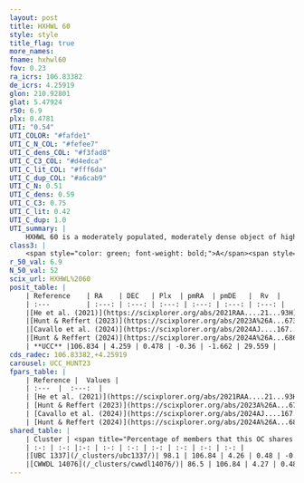 ```yaml
---
layout: post
title: HXHWL 60
style: style
title_flag: true
more_names: 
fname: hxhwl60
fov: 0.23
ra_icrs: 106.83382
de_icrs: 4.25919
glon: 210.92801
glat: 5.47924
r50: 6.9
plx: 0.4781
UTI: "0.54"
UTI_COLOR: "#fafde1"
UTI_C_N_COL: "#fefee7"
UTI_C_dens_COL: "#f3fad8"
UTI_C_C3_COL: "#d4edca"
UTI_C_lit_COL: "#fff6da"
UTI_C_dup_COL: "#a6cab9"
UTI_C_N: 0.51
UTI_C_dens: 0.59
UTI_C_C3: 0.75
UTI_C_lit: 0.42
UTI_C_dup: 1.0
UTI_summary: |
    HXHWL 60 is a moderately populated, moderately dense object of high C3 quality. It is poorly studied in the literature. This object shares a large percentage of members with 2 later reported entries.
class3: |
    <span style="color: green; font-weight: bold;">A</span><span style="color: #FFC300; font-weight: bold;">B</span>
r_50_val: 6.9
N_50_val: 52
scix_url: HXHWL%2060
posit_table: |
    | Reference    | RA    | DEC   | Plx  | pmRA  | pmDE   |  Rv  |
    | :---         | :---: | :---: | :---: | :---: | :---: | :---: |
    |[He et al. (2021)](https://scixplorer.org/abs/2021RAA....21...93H) | 106.828 | 4.27 | 0.48 | -0.39 | -1.66 | -- |
    |[Hunt & Reffert (2023)](https://scixplorer.org/abs/2023A%26A...673A.114H) | 106.841 | 4.298 | 0.481 | -0.359 | -1.638 | 28.62 |
    |[Cavallo et al. (2024)](https://scixplorer.org/abs/2024AJ....167...12C) | 106.847 | 4.244 | 0.48 | -- | -- | -- |
    |[Hunt & Reffert (2024)](https://scixplorer.org/abs/2024A%26A...686A..42H) | 106.841 | 4.298 | 0.481 | -0.359 | -1.638 | 28.62 |
    | **UCC** |106.834 | 4.259 | 0.478 | -0.36 | -1.662 | 29.559 | 
cds_radec: 106.83382,+4.25919
carousel: UCC_HUNT23
fpars_table: |
    | Reference |  Values |
    | :---  |  :---:  |
    | [He et al. (2021)](https://scixplorer.org/abs/2021RAA....21...93H) | `AG=0.9, m-M=11.5, logAge=8.3, Z=0.022` |
    | [Hunt & Reffert (2023)](https://scixplorer.org/abs/2023A%26A...673A.114H) | `AV50=0.476, diffAV50=0.946, MOD50=11.389, logAge50=8.582` |
    | [Cavallo et al. (2024)](https://scixplorer.org/abs/2024AJ....167...12C) | `AV50=0.81, dMod50=11.51, logAge50=8.48, [Fe/H]50=0.19` |
    | [Hunt & Reffert (2024)](https://scixplorer.org/abs/2024A%26A...686A..42H) | `MassJ=386.551` |
shared_table: |
    | Cluster | <span title="Percentage of members that this OC shares with the ones listed">%</span>   | RA   | DEC   | Plx   | pmRA  | pmDE  | Rv | UTI |
    | :-: | :-: |:-: | :-: | :-: | :-: | :-: | :-: | :-: |
    |[UBC 1337](/_clusters/ubc1337/)| 98.1 | 106.84 | 4.26 | 0.48 | -0.35 | -1.66 | 29.56 |0.05 |
    |[CWWDL 14076](/_clusters/cwwdl14076/)| 86.5 | 106.84 | 4.27 | 0.48 | -0.35 | -1.66 | 29.56 |0.0 |
---
```

